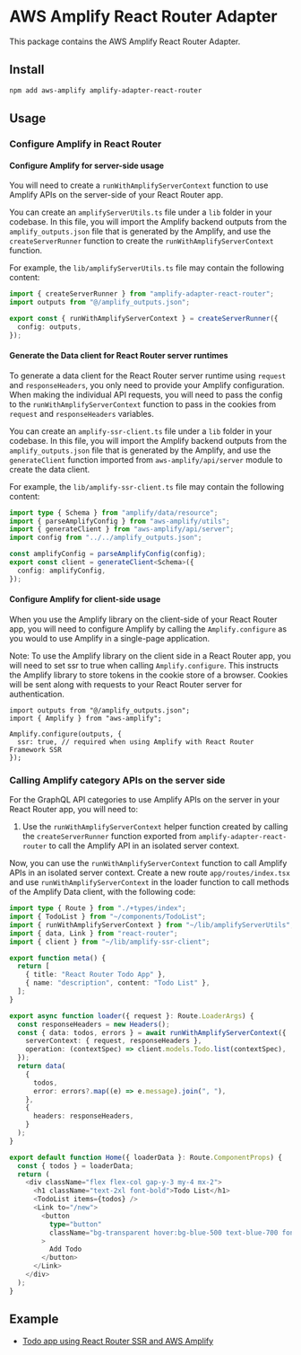 # AWS Amplify React Router Adapter

This package contains the AWS Amplify React Router Adapter.

## Install

```sh
npm add aws-amplify amplify-adapter-react-router
```

## Usage

### Configure Amplify in React Router

#### Configure Amplify for server-side usage

You will need to create a `runWithAmplifyServerContext` function to use Amplify APIs on the server-side of your React Router app.

You can create an `amplifyServerUtils.ts` file under a `lib` folder in your codebase. In this file, you will import the Amplify backend outputs from the `amplify_outputs.json` file that is generated by the Amplify, and use the `createServerRunner` function to create the `runWithAmplifyServerContext` function.

For example, the `lib/amplifyServerUtils.ts` file may contain the following content:

```ts
import { createServerRunner } from "amplify-adapter-react-router";
import outputs from "@/amplify_outputs.json";

export const { runWithAmplifyServerContext } = createServerRunner({
  config: outputs,
});
```

#### Generate the Data client for React Router server runtimes

To generate a data client for the React Router server runtime using `request` and `responseHeaders`, you only need to provide your Amplify configuration. When making the individual API requests, you will need to pass the config to the `runWithAmplifyServerContext` function to pass in the cookies from `request` and `responseHeaders` variables.

You can create an `amplify-ssr-client.ts` file under a `lib` folder in your codebase. In this file, you will import the Amplify backend outputs from the `amplify_outputs.json` file that is generated by the Amplify, and use the `generateClient` function imported from `aws-amplify/api/server` module to create the data client.

For example, the `lib/amplify-ssr-client.ts` file may contain the following content:

```ts
import type { Schema } from "amplify/data/resource";
import { parseAmplifyConfig } from "aws-amplify/utils";
import { generateClient } from "aws-amplify/api/server";
import config from "../../amplify_outputs.json";

const amplifyConfig = parseAmplifyConfig(config);
export const client = generateClient<Schema>({
  config: amplifyConfig,
});
```

#### Configure Amplify for client-side usage

When you use the Amplify library on the client-side of your React Router app, you will need to configure Amplify by calling the `Amplify.configure` as you would to use Amplify in a single-page application.

Note: To use the Amplify library on the client side in a React Router app, you will need to set ssr to true when calling `Amplify.configure`. This instructs the Amplify library to store tokens in the cookie store of a browser. Cookies will be sent along with requests to your React Router server for authentication.

```tsx
import outputs from "@/amplify_outputs.json";
import { Amplify } from "aws-amplify";

Amplify.configure(outputs, {
  ssr: true, // required when using Amplify with React Router Framework SSR
});
```

### Calling Amplify category APIs on the server side

For the GraphQL API categories to use Amplify APIs on the server in your React Router app, you will need to:

1. Use the `runWithAmplifyServerContext` helper function created by calling the `createServerRunner` function exported from `amplify-adapter-react-router` to call the Amplify API in an isolated server context.

Now, you can use the `runWithAmplifyServerContext` function to call Amplify APIs in an isolated server context. Create a new route `app/routes/index.tsx` and use `runWithAmplifyServerContext` in the loader function to call methods of the Amplify Data client, with the following code:

```ts
import type { Route } from "./+types/index";
import { TodoList } from "~/components/TodoList";
import { runWithAmplifyServerContext } from "~/lib/amplifyServerUtils";
import { data, Link } from "react-router";
import { client } from "~/lib/amplify-ssr-client";

export function meta() {
  return [
    { title: "React Router Todo App" },
    { name: "description", content: "Todo List" },
  ];
}

export async function loader({ request }: Route.LoaderArgs) {
  const responseHeaders = new Headers();
  const { data: todos, errors } = await runWithAmplifyServerContext({
    serverContext: { request, responseHeaders },
    operation: (contextSpec) => client.models.Todo.list(contextSpec),
  });
  return data(
    {
      todos,
      error: errors?.map((e) => e.message).join(", "),
    },
    {
      headers: responseHeaders,
    }
  );
}

export default function Home({ loaderData }: Route.ComponentProps) {
  const { todos } = loaderData;
  return (
    <div className="flex flex-col gap-y-3 my-4 mx-2">
      <h1 className="text-2xl font-bold">Todo List</h1>
      <TodoList items={todos} />
      <Link to="/new">
        <button
          type="button"
          className="bg-transparent hover:bg-blue-500 text-blue-700 font-semibold hover:text-white py-2 px-4 border border-blue-500 hover:border-transparent rounded"
        >
          Add Todo
        </button>
      </Link>
    </div>
  );
}
```

## Example

- [Todo app using React Router SSR and AWS Amplify](../../examples/todo-app/README.md)

